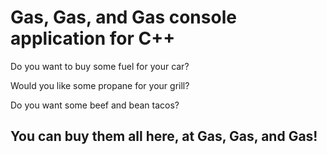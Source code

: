 # Gas, Gas, and Gas console application for C++
Do you want to buy some fuel for your car?

Would you like some propane for your grill?

Do you want some beef and bean tacos?

## You can buy them all here, at Gas, Gas, and Gas!
